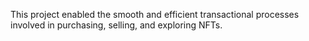 This project enabled the smooth and efficient transactional processes involved in purchasing, selling, and exploring NFTs.          
 
   
